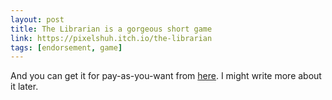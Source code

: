 ```yaml
---
layout: post 
title: The Librarian is a gorgeous short game
link: https://pixelshuh.itch.io/the-librarian
tags: [endorsement, game]
---
```


And you can get it for pay-as-you-want from [here](https://pixelshuh.itch.io/the-librarian "The Librarian on Itch.io"). I might write more about it later. 